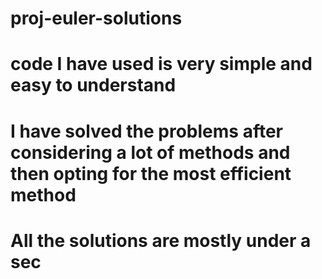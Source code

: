 # proj-euler-solutions
# code I have used is very simple and easy to understand
# I have solved the problems after considering a lot of methods and then opting for the most efficient method
# All the solutions are mostly under a sec
